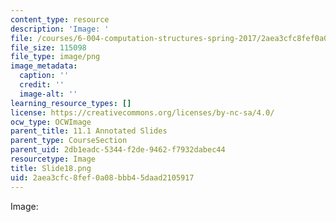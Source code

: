 ```yaml
---
content_type: resource
description: 'Image: '
file: /courses/6-004-computation-structures-spring-2017/2aea3cfc8fef0a08bbb45daad2105917_Slide18.png
file_size: 115098
file_type: image/png
image_metadata:
  caption: ''
  credit: ''
  image-alt: ''
learning_resource_types: []
license: https://creativecommons.org/licenses/by-nc-sa/4.0/
ocw_type: OCWImage
parent_title: 11.1 Annotated Slides
parent_type: CourseSection
parent_uid: 2db1eadc-5344-f2de-9462-f7932dabec44
resourcetype: Image
title: Slide18.png
uid: 2aea3cfc-8fef-0a08-bbb4-5daad2105917
---
```

Image: 